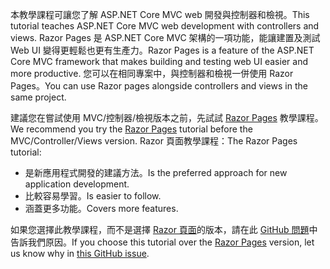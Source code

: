 <span data-ttu-id="45c6d-101">本教學課程可讓您了解 ASP.NET Core MVC web 開發與控制器和檢視。</span><span class="sxs-lookup"><span data-stu-id="45c6d-101">This tutorial teaches ASP.NET Core MVC web development with controllers and views.</span></span> <span data-ttu-id="45c6d-102">Razor Pages 是 ASP.NET Core MVC 架構的一項功能，能讓建置及測試 Web UI 變得更輕鬆也更有生產力。</span><span class="sxs-lookup"><span data-stu-id="45c6d-102">Razor Pages is a feature of the ASP.NET Core MVC framework that makes building and testing web UI easier and more productive.</span></span> <span data-ttu-id="45c6d-103">您可以在相同專案中，與控制器和檢視一併使用 Razor Pages。</span><span class="sxs-lookup"><span data-stu-id="45c6d-103">You can use Razor pages alongside controllers and views in the same project.</span></span>

<span data-ttu-id="45c6d-104">建議您在嘗試使用 MVC/控制器/檢視版本之前，先試試 [Razor Pages](xref:tutorials/razor-pages/razor-pages-start) 教學課程。</span><span class="sxs-lookup"><span data-stu-id="45c6d-104">We recommend you try the [Razor Pages](xref:tutorials/razor-pages/razor-pages-start) tutorial before the MVC/Controller/Views version.</span></span> <span data-ttu-id="45c6d-105">Razor 頁面教學課程：</span><span class="sxs-lookup"><span data-stu-id="45c6d-105">The Razor Pages tutorial:</span></span>

* <span data-ttu-id="45c6d-106">是新應用程式開發的建議方法。</span><span class="sxs-lookup"><span data-stu-id="45c6d-106">Is the preferred approach for new application development.</span></span>
* <span data-ttu-id="45c6d-107">比較容易學習。</span><span class="sxs-lookup"><span data-stu-id="45c6d-107">Is easier to follow.</span></span>
* <span data-ttu-id="45c6d-108">涵蓋更多功能。</span><span class="sxs-lookup"><span data-stu-id="45c6d-108">Covers more features.</span></span>

<span data-ttu-id="45c6d-109">如果您選擇此教學課程，而不是選擇 [Razor 頁面](xref:tutorials/razor-pages/razor-pages-start)的版本，請在此 [GitHub 問題](https://github.com/aspnet/Docs/issues/6146)中告訴我們原因。</span><span class="sxs-lookup"><span data-stu-id="45c6d-109">If you choose this tutorial over the [Razor Pages](xref:tutorials/razor-pages/razor-pages-start) version, let us know why in [this GitHub issue](https://github.com/aspnet/Docs/issues/6146).</span></span>
